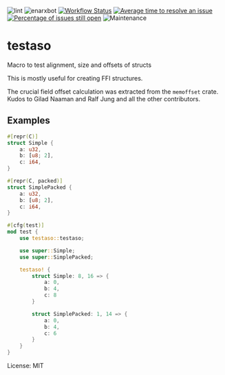 ![lint](https://github.com/enarx/enarx/workflows/lint/badge.svg)
![enarxbot](https://github.com/enarx/enarx/workflows/enarxbot/badge.svg)
[![Workflow Status](https://github.com/enarx/testaso/workflows/test/badge.svg)](https://github.com/enarx/testaso/actions?query=workflow%3A%22test%22)
[![Average time to resolve an issue](https://isitmaintained.com/badge/resolution/enarx/testaso.svg)](https://isitmaintained.com/project/enarx/testaso "Average time to resolve an issue")
[![Percentage of issues still open](https://isitmaintained.com/badge/open/enarx/testaso.svg)](https://isitmaintained.com/project/enarx/testaso "Percentage of issues still open")
![Maintenance](https://img.shields.io/badge/maintenance-activly--developed-brightgreen.svg)

# testaso

Macro to test alignment, size and offsets of structs

This is mostly useful for creating FFI structures.

The crucial field offset calculation was extracted from the `memoffset` crate.
Kudos to Gilad Naaman and Ralf Jung and all the other contributors.

## Examples
```rust
#[repr(C)]
struct Simple {
    a: u32,
    b: [u8; 2],
    c: i64,
}

#[repr(C, packed)]
struct SimplePacked {
    a: u32,
    b: [u8; 2],
    c: i64,
}

#[cfg(test)]
mod test {
    use testaso::testaso;

    use super::Simple;
    use super::SimplePacked;

    testaso! {
        struct Simple: 8, 16 => {
            a: 0,
            b: 4,
            c: 8
        }

        struct SimplePacked: 1, 14 => {
            a: 0,
            b: 4,
            c: 6
        }
    }
}
```

License: MIT
